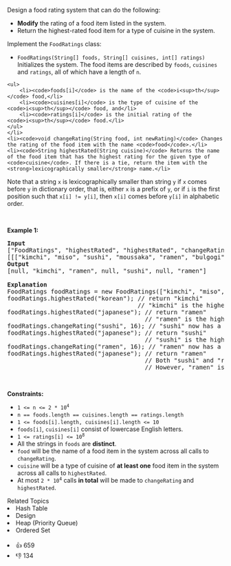 <p>Design a food rating system that can do the following:</p>

<ul> 
 <li><strong>Modify</strong> the rating of a food item listed in the system.</li> 
 <li>Return the highest-rated food item for a type of cuisine in the system.</li> 
</ul>

<p>Implement the <code>FoodRatings</code> class:</p>

<ul> 
 <li><code>FoodRatings(String[] foods, String[] cuisines, int[] ratings)</code> Initializes the system. The food items are described by <code>foods</code>, <code>cuisines</code> and <code>ratings</code>, all of which have a length of <code>n</code>. </li>
</ul>

    <ul>
    	<li><code>foods[i]</code> is the name of the <code>i<sup>th</sup></code> food,</li>
    	<li><code>cuisines[i]</code> is the type of cuisine of the <code>i<sup>th</sup></code> food, and</li>
    	<li><code>ratings[i]</code> is the initial rating of the <code>i<sup>th</sup></code> food.</li>
    </ul>
    </li>
    <li><code>void changeRating(String food, int newRating)</code> Changes the rating of the food item with the name <code>food</code>.</li>
    <li><code>String highestRated(String cuisine)</code> Returns the name of the food item that has the highest rating for the given type of <code>cuisine</code>. If there is a tie, return the item with the <strong>lexicographically smaller</strong> name.</li>


<p>Note that a string <code>x</code> is lexicographically smaller than string <code>y</code> if <code>x</code> comes before <code>y</code> in dictionary order, that is, either <code>x</code> is a prefix of <code>y</code>, or if <code>i</code> is the first position such that <code>x[i] != y[i]</code>, then <code>x[i]</code> comes before <code>y[i]</code> in alphabetic order.</p>

<p>&nbsp;</p> 
<p><strong class="example">Example 1:</strong></p>

<pre>
<strong>Input</strong>
["FoodRatings", "highestRated", "highestRated", "changeRating", "highestRated", "changeRating", "highestRated"]
[[["kimchi", "miso", "sushi", "moussaka", "ramen", "bulgogi"], ["korean", "japanese", "japanese", "greek", "japanese", "korean"], [9, 12, 8, 15, 14, 7]], ["korean"], ["japanese"], ["sushi", 16], ["japanese"], ["ramen", 16], ["japanese"]]
<strong>Output</strong>
[null, "kimchi", "ramen", null, "sushi", null, "ramen"]

<strong>Explanation</strong>
FoodRatings foodRatings = new FoodRatings(["kimchi", "miso", "sushi", "moussaka", "ramen", "bulgogi"], ["korean", "japanese", "japanese", "greek", "japanese", "korean"], [9, 12, 8, 15, 14, 7]);
foodRatings.highestRated("korean"); // return "kimchi"
                                    // "kimchi" is the highest rated korean food with a rating of 9.
foodRatings.highestRated("japanese"); // return "ramen"
                                      // "ramen" is the highest rated japanese food with a rating of 14.
foodRatings.changeRating("sushi", 16); // "sushi" now has a rating of 16.
foodRatings.highestRated("japanese"); // return "sushi"
                                      // "sushi" is the highest rated japanese food with a rating of 16.
foodRatings.changeRating("ramen", 16); // "ramen" now has a rating of 16.
foodRatings.highestRated("japanese"); // return "ramen"
                                      // Both "sushi" and "ramen" have a rating of 16.
                                      // However, "ramen" is lexicographically smaller than "sushi".
</pre>

<p>&nbsp;</p> 
<p><strong>Constraints:</strong></p>

<ul> 
 <li><code>1 &lt;= n &lt;= 2 * 10<sup>4</sup></code></li> 
 <li><code>n == foods.length == cuisines.length == ratings.length</code></li> 
 <li><code>1 &lt;= foods[i].length, cuisines[i].length &lt;= 10</code></li> 
 <li><code>foods[i]</code>, <code>cuisines[i]</code> consist of lowercase English letters.</li> 
 <li><code>1 &lt;= ratings[i] &lt;= 10<sup>8</sup></code></li> 
 <li>All the strings in <code>foods</code> are <strong>distinct</strong>.</li> 
 <li><code>food</code> will be the name of a food item in the system across all calls to <code>changeRating</code>.</li> 
 <li><code>cuisine</code> will be a type of cuisine of <strong>at least one</strong> food item in the system across all calls to <code>highestRated</code>.</li> 
 <li>At most <code>2 * 10<sup>4</sup></code> calls <strong>in total</strong> will be made to <code>changeRating</code> and <code>highestRated</code>.</li> 
</ul>

<div><div>Related Topics</div><div><li>Hash Table</li><li>Design</li><li>Heap (Priority Queue)</li><li>Ordered Set</li></div></div><br><div><li>👍 659</li><li>👎 134</li></div>